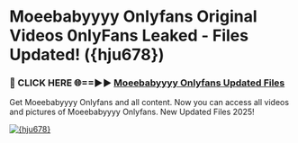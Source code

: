 # Moeebabyyyy Onlyfans Original Videos 0nlyFans Leaked - Files Updated! ({hju678})

<h3>🔴 CLICK HERE 🌐==►► <a href="https://tinyurl.com/ms9xzufz" rel="nofollow">Moeebabyyyy Onlyfans Updated Files</a></h3>

Get Moeebabyyyy Onlyfans and all content. Now you can access all videos and pictures of Moeebabyyyy Onlyfans. New Updated Files 2025!

[![{hju678}](https://i.imgur.com/PQ7UWWw.gif)](https://tinyurl.com/ms9xzufz)